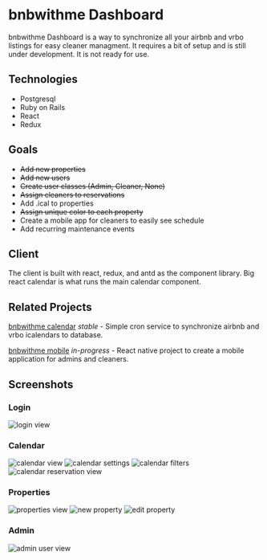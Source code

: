 # bnbwithme Dashboard

bnbwithme Dashboard is a way to synchronize all your airbnb and vrbo listings for easy cleaner managment. It requires a bit of setup and is still under development. It is not ready for use.

## Technologies

* Postgresql
* Ruby on Rails
* React
* Redux

## Goals

* ~~Add new properties~~
* ~~Add new users~~
* ~~Create user classes (Admin, Cleaner, None)~~
* ~~Assign cleaners to reservations~~
* Add .ical to properties
* ~~Assign unique color to each property~~
* Create a mobile app for cleaners to easily see schedule
* Add recurring maintenance events

## Client

The client is built with react, redux, and antd as the component library. Big react calendar is what runs the main calendar component.

## Related Projects

[bnbwithme calendar](https://github.com/greasysock/bnbwithme-calendar) *stable* - Simple cron service to synchronize airbnb and vrbo icalendars to database.

[bnbwithme mobile](https://github.com/greasysock/bnbwithme-mobile) *in-progress* - React native project to create a mobile application for admins and cleaners.

## Screenshots

### Login

![login view](screenshots/login.png)

### Calendar

![calendar view](screenshots/calendar/calendarview.png)
![calendar settings](screenshots/calendar/calendarsettings.png)
![calendar filters](screenshots/calendar/calendarpropertyfilters.png)
![calendar reservation view](screenshots/calendar/reservationdrawer.png)

### Properties

![properties view](screenshots/properties/propertyview.png)
![new property](screenshots/properties/newproperty.png)
![edit property](screenshots/properties/editproperty.png)
### Admin

![admin user view](screenshots/adminusers.png)
